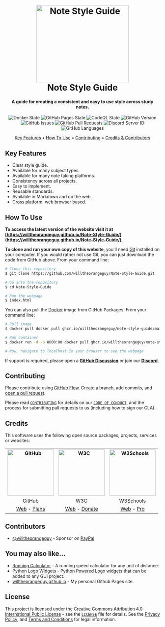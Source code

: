<!-- Logo -->
<h1 align="center">
  <img src="https://github.com/willtheorangeguy/Note-Style-Guide/blob/master/docs/images/logo.png" height="250px" width="300px" alt="Note Style Guide">
  <br>
  Note Style Guide
</h1>

<!-- Copy -->
<h4 align="center">A guide for creating a consistent and easy to use style across study notes.</h4>

<!-- Badges -->
<div align="center">
  <!-- Stability -->
  <img alt="Docker State" src="https://github.com/willtheorangeguy/Note-Style-Guide/actions/workflows/docker-publish.yml/badge.svg">
  <!-- Stability -->
  <img alt="GitHub Pages State" src="https://github.com/willtheorangeguy/Note-Style-Guide/actions/workflows/pages-build-deployment.yml/badge.svg">
  <!-- CodeQL -->
  <img alt="CodeQL State" src="https://github.com/willtheorangeguy/Note-Style-Guide/actions/workflows/codeql-analysis.yml/badge.svg">
  <!-- Version -->
  <img alt="GitHub Version" src="https://img.shields.io/github/v/release/willtheorangeguy/Note-Style-Guide?include_prereleases">
  <!-- Issues -->
  <img alt="GitHub Issues" src="https://img.shields.io/github/issues/willtheorangeguy/Note-Style-Guide">
  <!-- Pull Requests -->
  <img alt="GitHub Pull Requests" src="https://img.shields.io/github/issues-pr/willtheorangeguy/Note-Style-Guide">
  <!-- Discord -->
  <img alt="Discord Server ID" src="https://img.shields.io/discord/1019838802329604127">
  <!-- Language Count -->
  <img alt="GitHub Languages" src="https://img.shields.io/github/languages/count/willtheorangeguy/Note-Style-Guide">
</div>

<!-- Navigation -->
<p align="center">
  <a href="#key-features">Key Features</a> •
  <a href="#how-to-use">How To Use</a> •
  <a href="#contributing">Contributing</a> •
  <a href="#credits">Credits & Contributors</a>
</p>

## Key Features

* Clear style guide.
* Available for many subject types.
* Available for many note taking platforms.
* Consistency across all projects.
* Easy to implement.
* Reusable standards.
* Available in Markdown and on the web.
* Cross platform, web browser based.

## How To Use

**To access the latest version of the website visit it at [https://willtheorangeguy.github.io/Note-Style-Guide/](https://willtheorangeguy.github.io/Note-Style-Guide/).**

**To clone and run your own copy of this website**, you'll need [Git](https://git-scm.com/downloads) installed on your computer. If you would rather not use Git, you can just download the code from GitHub above. From your command line:

```bash
# Clone this repository
$ git clone https://github.com/willtheorangeguy/Note-Style-Guide.git

# Go into the repository
$ cd Note-Style-Guide

# Run the webpage
$ index.html
```

You can also pull the [Docker](https://www.docker.com/) image from GitHub Packages. From your command line:

```bash
# Pull image
$ docker pull docker pull ghcr.io/willtheorangeguy/note-style-guide:main

# Run container
$ docker run -d -p 8000:80 docker pull ghcr.io/willtheorangeguy/note-style-guide:main

# Now, navigate to localhost in your browser to see the webpage
```

If support is required, please open a **[GitHub Discussion](https://github.com/willtheorangeguy/Note-Style-Guide/discussions)** or join our **[Discord](https://discord.gg/AQa2gUyqMG)**.

## Contributing

Please contribute using [GitHub Flow](https://guides.github.com/introduction/flow). Create a branch, add commits, and [open a pull request](https://github.com/willtheorangeguy/Note-Style-Guide/compare).

Please read [`CONTRIBUTING`](CONTRIBUTING.md) for details on our [`CODE OF CONDUCT`](CODE_OF_CONDUCT.md), and the process for submitting pull requests to us (including how to sign our CLA).

## Credits

This software uses the following open source packages, projects, services or websites:

<!-- Credits Table -->
<table>
  <tr>
    <th align="center"><img src="https://applets.imgix.net/https%3A%2F%2Fassets.ifttt.com%2Fimages%2Fchannels%2F2107379463%2Ficons%2Fmonochrome_large.png?w=240&h=240&s=8a19bbc158996d098e2fb18310ba7f33" width="150" height="150" alt="GitHub"/></th>
    <th align="center"><img src="https://pbs.twimg.com/profile_images/1069553420854591489/stZUQMcC_400x400.jpg" width="150" height="150" alt="W3C"/></th>
    <th align="center"><img src="https://videos.w3schools.com/files/images/w3schools_logo_500_04AA6D.png" width="150" height="150" alt="W3Schools"/></th>
  </tr>
  <tr>
    <td align="center">GitHub</td>
    <td align="center">W3C</td>
    <td align="center">W3Schools</td>
  </tr>
  <tr>
    <td align="center"><a href="https://github.com/">Web</a> - <a href="https://github.com/pricing">Plans</a></td>
    <td align="center"><a href="https://www.w3.org">Web</a> - <a href="https://www.w3.org/support/">Donate</a></td>
    <td align="center"><a href="https://www.w3schools.com">Web</a> - <a href="https://www.w3schools.com/pro/index.php">Pro</a></td>
</table>

## Contributors

* [@willtheorangeguy](https://github.com/willtheorangeguy) - Sponsor on [PayPal](https://paypal.me/wvdg44?country.x=CA&locale.x=en_US)

## You may also like...

* [Running Calculator](https://github.com/willtheorangeguy/Running-Calculator) - A running speed calculator for any unit of distance.
* [Python Logo Widgets](https://github.com/willtheorangeguy/Python-Logo-Widgets) - Python Powered Logo widgets that can be added to any GUI project.
* [willtheorangeguy.github.io](https://github.com/willtheorangeguy/willtheorangeguy.github.io) - My personal Github Pages site.

## License

This project is licensed under the [Creative Commons Attribution 4.0 International Public License](https://creativecommons.org/licenses/by/4.0/) - see the [`LICENSE`](LICENSE.md) file for details. See the [Privacy Policy](https://github.com/willtheorangeguy/Note-Style-Guide/blob/master/docs/legal/PRIVACY.md), and [Terms and Conditions](https://github.com/willtheorangeguy/Note-Style-Guide/blob/master/docs/legal/TERMS.md) for legal information.
